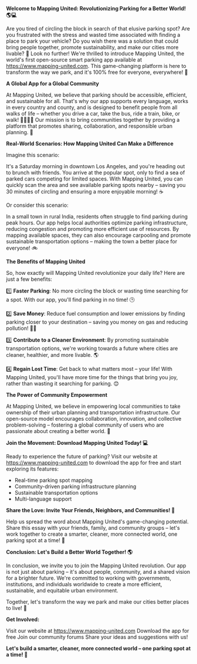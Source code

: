 **Welcome to Mapping United: Revolutionizing Parking for a Better World! 🌎💻**

Are you tired of circling the block in search of that elusive parking spot? Are you frustrated with the stress and wasted time associated with finding a place to park your vehicle? Do you wish there was a solution that could bring people together, promote sustainability, and make our cities more livable? 🌆 Look no further! We're thrilled to introduce Mapping United, the world's first open-source smart parking app available at https://www.mapping-united.com. This game-changing platform is here to transform the way we park, and it's 100% free for everyone, everywhere! 🎉

**A Global App for a Global Community**

At Mapping United, we believe that parking should be accessible, efficient, and sustainable for all. That's why our app supports every language, works in every country and county, and is designed to benefit people from all walks of life – whether you drive a car, take the bus, ride a train, bike, or walk! 🚶‍♀️🚴‍♂️ Our mission is to bring communities together by providing a platform that promotes sharing, collaboration, and responsible urban planning. 💪

**Real-World Scenarios: How Mapping United Can Make a Difference**

Imagine this scenario:

It's a Saturday morning in downtown Los Angeles, and you're heading out to brunch with friends. You arrive at the popular spot, only to find a sea of parked cars competing for limited spaces. With Mapping United, you can quickly scan the area and see available parking spots nearby – saving you 30 minutes of circling and ensuring a more enjoyable morning! ☕️

Or consider this scenario:

In a small town in rural India, residents often struggle to find parking during peak hours. Our app helps local authorities optimize parking infrastructure, reducing congestion and promoting more efficient use of resources. By mapping available spaces, they can also encourage carpooling and promote sustainable transportation options – making the town a better place for everyone! 🚲

**The Benefits of Mapping United**

So, how exactly will Mapping United revolutionize your daily life? Here are just a few benefits:

1️⃣ **Faster Parking**: No more circling the block or wasting time searching for a spot. With our app, you'll find parking in no time! 🕒

2️⃣ **Save Money**: Reduce fuel consumption and lower emissions by finding parking closer to your destination – saving you money on gas and reducing pollution! 💸💚

3️⃣ **Contribute to a Cleaner Environment**: By promoting sustainable transportation options, we're working towards a future where cities are cleaner, healthier, and more livable. 🌎

4️⃣ **Regain Lost Time**: Get back to what matters most – your life! With Mapping United, you'll have more time for the things that bring you joy, rather than wasting it searching for parking. 😊

**The Power of Community Empowerment**

At Mapping United, we believe in empowering local communities to take ownership of their urban planning and transportation infrastructure. Our open-source model encourages collaboration, innovation, and collective problem-solving – fostering a global community of users who are passionate about creating a better world. 🌟

**Join the Movement: Download Mapping United Today! 💻**

Ready to experience the future of parking? Visit our website at https://www.mapping-united.com to download the app for free and start exploring its features:

* Real-time parking spot mapping
* Community-driven parking infrastructure planning
* Sustainable transportation options
* Multi-language support

**Share the Love: Invite Your Friends, Neighbors, and Communities! 🤩**

Help us spread the word about Mapping United's game-changing potential. Share this essay with your friends, family, and community groups – let's work together to create a smarter, cleaner, more connected world, one parking spot at a time! 💪

**Conclusion: Let's Build a Better World Together! 🌎**

In conclusion, we invite you to join the Mapping United revolution. Our app is not just about parking – it's about people, community, and a shared vision for a brighter future. We're committed to working with governments, institutions, and individuals worldwide to create a more efficient, sustainable, and equitable urban environment.

Together, let's transform the way we park and make our cities better places to live! 🌟

**Get Involved:**

Visit our website at https://www.mapping-united.com
Download the app for free
Join our community forums
Share your ideas and suggestions with us!

**Let's build a smarter, cleaner, more connected world – one parking spot at a time! 💚**